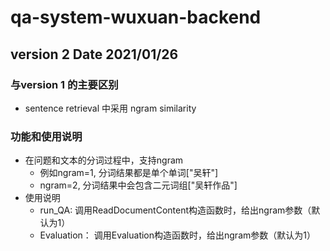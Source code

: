 # qa-system-wuxuan-backend
## version 2 Date 2021/01/26
### 与version 1 的主要区别
- sentence retrieval 中采用 ngram similarity

### 功能和使用说明
- 在问题和文本的分词过程中，支持ngram
    * 例如ngram=1, 分词结果都是单个单词["吴轩"]
    * ngram=2, 分词结果中会包含二元词组["吴轩作品"]
- 使用说明
    * run_QA: 调用ReadDocumentContent构造函数时，给出ngram参数（默认为1）
    * Evaluation： 调用Evaluation构造函数时，给出ngram参数（默认为1）